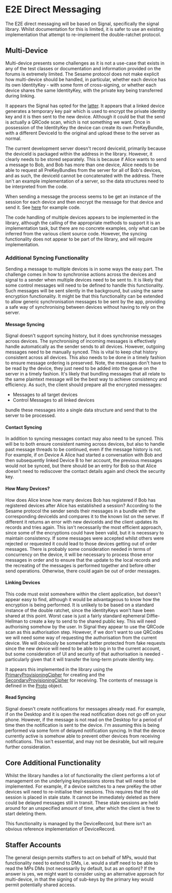 # E2E Direct Messaging

The E2E direct messaging will be based on Signal, specifically the signal library. Whilst documentation for this is limited, it is safer to use an existing implementation that attempt to re-implement the double-ratchet protocol. 

## Multi-Device
Multi-device presents some challenges as it is not a use-case that exists in any of the test classes or documentation and information provided on the forums is extremely limited. The Sesame protocol does not make explicit how multi-device should be handled, in particular, whether each device has its own IdentityKey - with some form of cross-signing, or whether each device shares the same IdentityKey, with the private key being transferred during linking.

It appears the Signal has opted for the [latter](https://community.signalusers.org/t/should-my-identity-key-be-the-same-across-all-my-devices/1170/9). It appears that a linked device generates a temporary key pair which is used to encrypt the private identity key and it is then sent to the new device. Although it could be that the send is actually a QRCode scan, which is not something we want. Once in possession of the IdentityKey the device can create its own PreKeyBundle, with a different DeviceId to the original and upload these to the server as normal. 

The current development server doesn't record deviceId, primarily because the deviceId is packaged within the address in the library. However, it clearly needs to be stored separately. This is because if Alice wants to send a message to Bob, and Bob has more than one device, Alice needs to be able to request all PreKeyBundles from the server for all of Bob's devices, and as such, the deviceId cannot be concatenated with the address. There isn't an example implementation of a server, so the data structures need to be interpreted from the code.

When sending a message the process seems to be get an instance of the session for each device and then encrypt the message for that device and send it. See [here](https://github.com/signalapp/Signal-Android/blob/7ffdf91ce524ec510884a015424328327043faef/libsignal/service/src/main/java/org/whispersystems/signalservice/api/SignalServiceMessageSender.java#L2182) for example code.

The code handling of multiple devices appears to be implemented in the library, although the calling of the appropriate methods to support it is an implementation task, but there are no concrete examples, only what can be inferred from the various client source code. However, the syncing functionality does not appear to be part of the library, and will require implementation. 

### Additional Syncing Functionality 
Sending a message to multiple devices is in some ways the easy part. The challenge comes in how to synchronise actions across the devices and signal to a sender when multiple devices need to be sent to. It is likely that some control messages will need to be defined to handle this functionality. Such messages will be sent silently in the background, but using the same encryption functionality. It might be that this functionality can be extended to allow generic synchronisation messages to be sent by the app, providing a safe way of synchronising between devices without having to rely on the server.

#### Message Syncing
Signal doesn't support syncing history, but it does synchronise messages across devices. The synchronising of incoming messages is effectively handle automatically as the sender sends to all devices. However, outgoing messages need to be manually synced. This is vital to keep chat history consistent across all devices. This also needs to be done in a timely fashion to ensure message ordering is preserved. Note, the messages don't have to be read by the device, they just need to be added into the queue on the server in a timely fashion. It's likely that bundling messages that all relate to the same plaintext message will be the best way to achieve consistency and efficiency. As such, the client should prepare all the encrypted messages:

* Messages to all target devices
* Control Messages to all linked devices


bundle these messages into a single data structure and send that to the server to be processed.

#### Contact Syncing
In addition to syncing messages contact may also need to be synced. This will be to both ensure consistent naming across devices, but also to handle past message threads to be continued, even if the message history is not. For example, if on Device A Alice had started a conversation with Bob and then subsequently linked Device B to her account, the previous messages would not be synced, but there should be an entry for Bob so that Alice doesn't need to rediscover the contact details again and check the security key.

#### How Many Devices?
How does Alice know how many devices Bob has registered if Bob has registered devices after Alice has established a session? According to the Sesame protocol the sender sends their messages in a bundle with the corresponding deviceIds and compares it to the known list on the server. If different it returns an error with new deviceIds and the client updates its records and tries again. This isn't necessarily the most efficient approach, since some of the encryptions could have been valid, but it is necessary to maintain consistency. If some messages were accepted whilst others were rejected or requested it could lead to those devices getting out of order messages. There is probably some consideration needed in terms of concurrency on the device, it will be necessary to process those error messages in order and to ensure that the update to the local records and the recreating of the messages is performed together and before other send operations. Otherwise, there could again be out of order messages. 

#### Linking Devices
This code must exist somewhere within the client application, but doesn't appear easy to find, although it would be advantageous to know how the encryption is being performed. It is unlikely to be based on a standard instance of the double ratchet, since the identityKeys won't have been shared at this point. Worst case is just a fairly standard ephemeral Diffie-Hellman to create a key to send to the shared public key. This will need authorising somehow by the user. In Signal they appear to use the QRCode scan as this authorisation step. However, if we don't want to use QRCodes we will need some way of requesting the authorisation from the current device. We will obviously be somewhat better protected from fake requests since the new device will need to be able to log in to the current account, but some consideration of UI and security of that authorisation is needed - particularly given that it will transfer the long-term private identity key.

It appears this implemented in the library using the [PrimaryProvisioningCipher](https://github.com/signalapp/Signal-Android/blob/main/libsignal/service/src/main/java/org/whispersystems/signalservice/internal/crypto/PrimaryProvisioningCipher.java) for creating and the [SecondaryProvisioningCipher]() for receiving. The contents of message is defined in the [Proto](https://github.com/signalapp/libsignal-service-java/blob/master/protobuf/Provisioning.proto) object.

#### Read Syncing
Signal doesn't create notifications for messages already read. For example, if on the Desktop and it is open the read notification does not go off on your phone. However, if the message is not read on the Desktop for a period of time then the notification is sent to the device. I'm assuming this is being performed via some form of delayed notification syncing. In that the device currently active is somehow able to prevent other devices from receiving notifications. This isn't essential, and may not be desirable, but will require further consideration.

## Core Additional Functionality
Whilst the library handles a lot of functionality the client performs a lot of management on the underlying key/sessions stores that will need to be implemented. For example, if a device switches to a new preKey the other devices will need to re-initialise their sessions. This requires that the old session is placed in stale state. It cannot be immediately deleted as there could be delayed messages still in transit. These stale sessions are held around for an unspecified amount of time, after which the client is free to start deleting them.

This functionality is managed by the DeviceRecord, but there isn't an obvious reference implementation of DeviceRecord.

## Staffer Accounts
The general design permits staffers to act on behalf of MPs, would that functionality need to extend to DMs, i.e. would a staff need to be able to read the MPs DMs (not necessarily by default, but as an option)? If the answer is yes, we might want to consider using an alternative approach for multi-device, in that the signing of sub-keys by the primary key would permit potentially shared access.